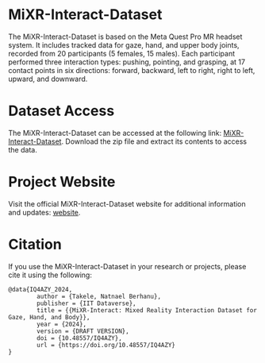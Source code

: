# MiXR-Interact-Dataset

The MiXR-Interact-Dataset is based on the Meta Quest Pro MR headset system. It includes tracked data for gaze, hand, and upper body joints, recorded from 20 participants (5 females, 15 males). Each participant performed three interaction types: pushing, pointing, and grasping, at 17 contact points in six directions: forward, backward, left to right, right to left, upward, and downward.

# Dataset Access

The MiXR-Interact-Dataset can be accessed at the following link: [MiXR-Interact-Dataset](https://drive.google.com/drive/folders/1NniCsN0xz71AxDFNI9TFyD5djv7o_1cd?usp=sharing). Download the zip file and extract its contents to access the data.

# Project Website

Visit the official MiXR-Interact-Dataset website for additional information and updates: [website](https://natnaelb7.github.io/MiXR-Interact-Website/).

# Citation

If you use the MiXR-Interact-Dataset in your research or projects, please cite it using the following:

```
@data{IQ4AZY_2024,
        author = {Takele, Natnael Berhanu},
        publisher = {IIT Dataverse},
        title = {{MiXR-Interact: Mixed Reality Interaction Dataset for Gaze, Hand, and Body}},
        year = {2024},
        version = {DRAFT VERSION},
        doi = {10.48557/IQ4AZY},
        url = {https://doi.org/10.48557/IQ4AZY}
}
```
